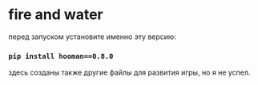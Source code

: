 # fire and water

перед запуском установите именно эту версию:

 ### `pip install hooman==0.8.0`

 здесь созданы также другие файлы для развития игры, но я не успел. 

